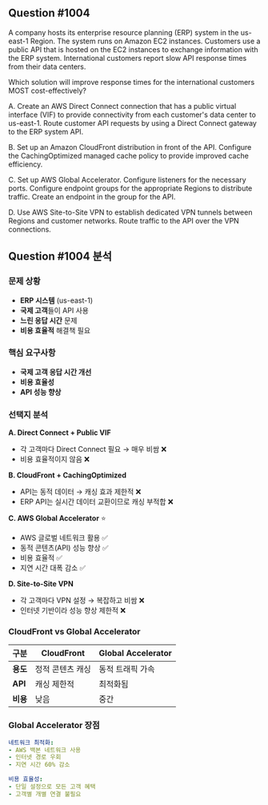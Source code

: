 ## Question #1004
A company hosts its enterprise resource planning (ERP) system in the us-east-1 Region. The system runs on Amazon EC2 instances. Customers use a public API that is hosted on the EC2 instances to exchange information with the ERP system. International customers report slow API response times from their data centers.

Which solution will improve response times for the international customers MOST cost-effectively?

A. Create an AWS Direct Connect connection that has a public virtual interface (VIF) to provide connectivity from each customer's data center to us-east-1. Route customer API requests by using a Direct Connect gateway to the ERP system API.

B. Set up an Amazon CloudFront distribution in front of the API. Configure the CachingOptimized managed cache policy to provide improved cache efficiency.

C. Set up AWS Global Accelerator. Configure listeners for the necessary ports. Configure endpoint groups for the appropriate Regions to distribute traffic. Create an endpoint in the group for the API.

D. Use AWS Site-to-Site VPN to establish dedicated VPN tunnels between Regions and customer networks. Route traffic to the API over the VPN connections.

## Question #1004 분석

### 문제 상황
- **ERP 시스템** (us-east-1)
- **국제 고객**들이 API 사용
- **느린 응답 시간** 문제
- **비용 효율적** 해결책 필요

### 핵심 요구사항
- **국제 고객 응답 시간 개선**
- **비용 효율성**
- **API 성능 향상**

### 선택지 분석

**A. Direct Connect + Public VIF**
- 각 고객마다 Direct Connect 필요 → 매우 비쌈 ❌
- 비용 효율적이지 않음 ❌

**B. CloudFront + CachingOptimized**
- API는 동적 데이터 → 캐싱 효과 제한적 ❌
- ERP API는 실시간 데이터 교환이므로 캐싱 부적합 ❌

**C. AWS Global Accelerator** ⭐
- AWS 글로벌 네트워크 활용 ✅
- 동적 콘텐츠(API) 성능 향상 ✅
- 비용 효율적 ✅
- 지연 시간 대폭 감소 ✅

**D. Site-to-Site VPN**
- 각 고객마다 VPN 설정 → 복잡하고 비쌈 ❌
- 인터넷 기반이라 성능 향상 제한적 ❌

### CloudFront vs Global Accelerator

| 구분 | CloudFront | Global Accelerator |
|------|------------|-------------------|
| **용도** | 정적 콘텐츠 캐싱 | 동적 트래픽 가속 |
| **API** | 캐싱 제한적 | 최적화됨 |
| **비용** | 낮음 | 중간 |

### Global Accelerator 장점

```yaml
네트워크 최적화:
- AWS 백본 네트워크 사용
- 인터넷 경로 우회
- 지연 시간 60% 감소

비용 효율성:
- 단일 설정으로 모든 고객 혜택
- 고객별 개별 연결 불필요
```


